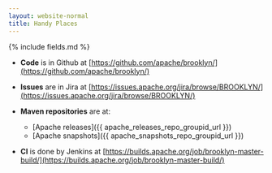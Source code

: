 ```yaml
---
layout: website-normal
title: Handy Places
---
```


{% include fields.md %}

* **Code** is in Github at [https://github.com/apache/brooklyn/](https://github.com/apache/brooklyn/)

* **Issues** are in Jira at [https://issues.apache.org/jira/browse/BROOKLYN/](https://issues.apache.org/jira/browse/BROOKLYN/)

* **Maven repositories** are at:

  * [Apache releases]({{ apache_releases_repo_groupid_url }})
  * [Apache snapshots]({{ apache_snapshots_repo_groupid_url }})

* **CI** is done by Jenkins at [https://builds.apache.org/job/brooklyn-master-build/](https://builds.apache.org/job/brooklyn-master-build/)

